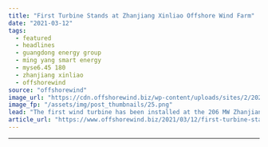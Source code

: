 ```yaml
---
title: "First Turbine Stands at Zhanjiang Xinliao Offshore Wind Farm"
date: "2021-03-12"
tags: 
  - featured
  - headlines
  - guangdong energy group
  - ming yang smart energy
  - myse6.45 180
  - zhanjiang xinliao
  - offshorewind
source: "offshorewind"
image_url: "https://cdn.offshorewind.biz/wp-content/uploads/sites/2/2021/03/10120004/MingYang.png"
image_fp: "/assets/img/post_thumbnails/25.png"
lead: "The first wind turbine has been installed at the 206 MW Zhanjiang Xinliao offshore"
article_url: "https://www.offshorewind.biz/2021/03/12/first-turbine-stands-at-zhanjiang-xinliao-offshore-wind-farm/"
---
```


---
